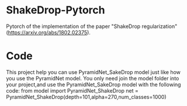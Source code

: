 # ShakeDrop-Pytorch
Pytorch of the implementation of the paper "ShakeDrop regularization" (https://arxiv.org/abs/1802.02375).
# Code
This project help you can use PyramidNet_SakeDrop model just like how you use the PyramidNet model.
You only need join the model folder into your project,and use the PyramidNet_SakeDrop model with the following code:
from model import PyramidNet_ShakeDrop
net = PyramidNet_ShakeDrop(depth=101,alpha=270,num_classes=1000)
